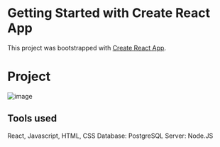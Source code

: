# Getting Started with Create React App

This project was bootstrapped with [Create React App](https://github.com/facebook/create-react-app).

# Project 
![image](https://github.com/ericahe127/NoteTaking-App/assets/112796804/9f6da178-1859-4325-b527-8574d5c57eaf)

## Tools used
React, Javascript, HTML, CSS
Database: PostgreSQL
Server: Node.JS
